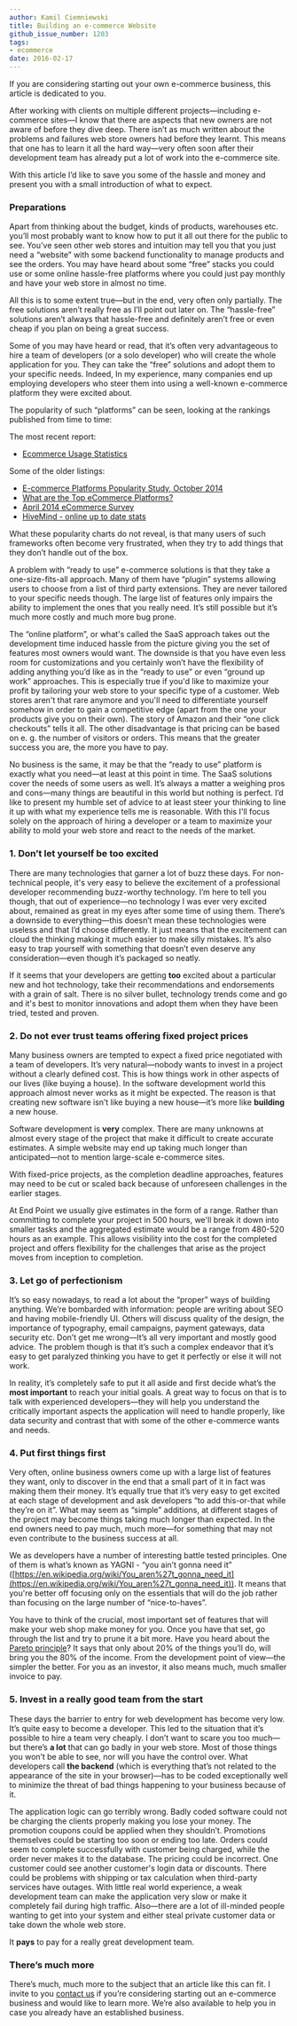 ```yaml
---
author: Kamil Ciemniewski
title: Building an e-commerce Website
github_issue_number: 1203
tags:
- ecommerce
date: 2016-02-17
---
```


If you are considering starting out your own e-commerce business, this article is dedicated to you.

After working with clients on multiple different projects—​including e-commerce sites—​I know that there are aspects that new owners are not aware of before they dive deep. There isn’t as much written about the problems and failures web store owners had before they learnt. This means that one has to learn it all the hard way—​very often soon after their development team has already put a lot of work into the e-commerce site.

With this article I’d like to save you some of the hassle and money and present you with a small introduction of what to expect.

### Preparations

Apart from thinking about the budget, kinds of products, warehouses etc. you’ll most probably want to know how to put it all out there for the public to see. You’ve seen other web stores and intuition may tell you that you just need a “website” with some backend functionality to manage products and see the orders. You may have heard about some “free” stacks you could use or some online hassle-free platforms where you could just pay monthly and have your web store in almost no time.

All this is to some extent true—​but in the end, very often only partially. The free solutions aren’t really free as I’ll point out later on. The “hassle-free” solutions aren’t always that hassle-free and definitely aren’t free or even cheap if you plan on being a great success.

Some of you may have heard or read, that it’s often very advantageous to hire a team of developers (or a solo developer) who will create the whole application for you. They can take the “free” solutions and adopt them to your specific needs. Indeed, In my experience, many companies end up employing developers who steer them into using a well-known e-commerce platform they were excited about.

The popularity of such “platforms” can be seen, looking at the rankings published from time to time:

The most recent report:

- [Ecommerce Usage Statistics](http://trends.builtwith.com/shop)

Some of the older listings:

- [E-commerce Platforms Popularity Study, October 2014](http://blog.aheadworks.com/2014/10/e-commerce-platforms-share-investigation-october-2014/)
- [What are the Top eCommerce Platforms?](http://creatuity.com/2014/04/29/top-ecommerce-platforms/)
- [April 2014 eCommerce Survey](http://tomrobertshaw.net/2014/04/april-2014-ecommerce-survey/)
- [HiveMind - online up to date stats](https://askhivemind.com)

What these popularity charts do not reveal, is that many users of such frameworks often become very frustrated, when they try to add things that they don’t handle out of the box.

A problem with “ready to use” e-commerce solutions is that they take a one-size-fits-all approach. Many of them have “plugin” systems allowing users to choose from a list of third party extensions. They are never tailored to your specific needs though. The large list of features only impairs the ability to implement the ones that you really need. It’s still possible but it’s much more costly and much more bug prone.

The “online platform”, or what's called the SaaS approach takes out the development time induced hassle from the picture giving you the set of features most owners would want. The downside is that you have even less room for customizations and you certainly won’t have the flexibility of adding anything you’d like as in the “ready to use” or even “ground up work” approaches. This is especially true if you'd like to maximize your profit by tailoring your web store to your specific type of a customer. Web stores aren't that rare anymore and you'll need to differentiate yourself somehow in order to gain a competitive edge (apart from the one your products give you on their own). The story of Amazon and their “one click checkouts” tells it all. The other disadvantage is that pricing can be based on e. g. the number of visitors or orders. This means that the greater success you are, the more you have to pay.

No business is the same, it may be that the “ready to use” platform is exactly what you need—​at least at this point in time. The SaaS solutions cover the needs of some users as well. It’s always a matter a weighing pros and cons—​many things are beautiful in this world but nothing is perfect. I’d like to present my humble set of advice to at least steer your thinking to line it up with what my experience tells me is reasonable. With this I'll focus solely on the approach of hiring a developer or a team to maximize your ability to mold your web store and react to the needs of the market.

### 1. Don’t let yourself be too excited

There are many technologies that garner a lot of buzz these days. For non-technical people, it's very easy to believe the excitement of a professional developer recommending buzz-worthy technology. I’m here to tell you though, that out of experience—​no technology I was ever very excited about, remained as great in my eyes after some time of using them. There’s a downside to everything—​this doesn’t mean these technologies were useless and that I’d choose differently. It just means that the excitement can cloud the thinking making it much easier to make silly mistakes. It’s also easy to trap yourself with something that doesn’t even deserve any consideration—​even though it’s packaged so neatly.

If it seems that your developers are getting **too** excited about a particular new and hot technology, take their recommendations and endorsements with a grain of salt. There is no silver bullet, technology trends come and go and it's best to monitor innovations and adopt them when they have been tried, tested and proven.

### 2. Do not ever trust teams offering fixed project prices

Many business owners are tempted to expect a fixed price negotiated with a team of developers. It’s very natural—​nobody wants to invest in a project without a clearly defined cost. This is how things work in other aspects of our lives (like buying a house). In the software development world this approach almost never works as it might be expected. The reason is that creating new software isn’t like buying a new house—​it’s more like **building** a new house.

Software development is **very** complex. There are many unknowns at almost every stage of the project that make it difficult to create accurate estimates. A simple website may end up taking much longer than anticipated—​not to mention large-scale e-commerce sites.

With fixed-price projects, as the completion deadline approaches, features may need to be cut or scaled back because of unforeseen challenges in the earlier stages.

At End Point we usually give estimates in the form of a range. Rather than committing to complete your project in 500 hours, we'll break it down into smaller tasks and the aggregated estimate would be a range from 480-520 hours as an example. This allows visibility into the cost for the completed project and offers flexibility for the challenges that arise as the project moves from inception to completion.

### 3. Let go of perfectionism

It’s so easy nowadays, to read a lot about the “proper” ways of building anything. We’re bombarded with information: people are writing about SEO and having mobile-friendly UI. Others will discuss quality of the design, the importance of typography, email campaigns, payment gateways, data security etc. Don’t get me wrong—​It’s all very important and mostly good advice. The problem though is that it’s such a complex endeavor that it’s easy to get paralyzed thinking you have to get it perfectly or else it will not work.

In reality, it’s completely safe to put it all aside and first decide what’s the **most important** to reach your initial goals. A great way to focus on that is to talk with experienced developers—​they will help you understand the critically important aspects the application will need to handle properly, like data security and contrast that with some of the other e-commerce wants and needs.

### 4. Put first things first

Very often, online business owners come up with a large list of features they want, only to discover in the end that a small part of it in fact was making them their money. It’s equally true that it’s very easy to get excited at each stage of development and ask developers “to add this-or-that while they’re on it”. What may seem as “simple” additions, at different stages of the project may become things taking much longer than expected. In the end owners need to pay much, much more—​for something that may not even contribute to the business success at all.

We as developers have a number of interesting battle tested principles. One of them is what’s known as YAGNI - “you ain’t gonna need it” ([https://en.wikipedia.org/wiki/You_aren%27t_gonna_need_it](https://en.wikipedia.org/wiki/You_aren%27t_gonna_need_it)). It means that you're better off focusing only on the essentials that will do the job rather than focusing on the large number of “nice-to-haves”.

You have to think of the crucial, most important set of features that will make your web shop make money for you. Once you have that set, go through the list and try to prune it a bit more. Have you heard about the [Pareto principle](https://en.wikipedia.org/wiki/Pareto_principle)? It says that only about 20% of the things you’ll do, will bring you the 80% of the income. From the development point of view—​the simpler the better. For you as an investor, it also means much, much smaller invoice to pay.

### 5. Invest in a really good team from the start

These days the barrier to entry for web development has become very low. It’s quite easy to become a developer. This led to the situation that it’s possible to hire a team very cheaply. I don’t want to scare you too much—​but there’s **a lot** that can go badly in your web store. Most of those things you won’t be able to see, nor will you have the control over. What developers call **the backend** (which is everything that’s not related to the appearance of the site in your browser)—​has to be coded exceptionally well to minimize the threat of bad things happening to your business because of it.

The application logic can go terribly wrong. Badly coded software could not be charging the clients properly making you lose your money. The promotion coupons could be applied when they shouldn’t. Promotions themselves could be starting too soon or ending too late. Orders could seem to complete successfully with customer being charged, while the order never makes it to the database. The pricing could be incorrect. One customer could see another customer's login data or discounts. There could be problems with shipping or tax calculation when third-party services have
outages. With little real world experience, a weak development team can make the application very slow or make it completely fail during high traffic. Also—​there are a lot of ill-minded people wanting to get into your system and either steal private customer data or take down the whole web store.

It **pays** to pay for a really great development team.

### There’s much more

There’s much, much more to the subject that an article like this can fit. I invite to you [contact us](/contact) if you’re considering starting out an e-commerce business and would like to learn more. We’re also available to help you in case you already have an established business.

